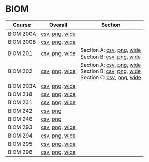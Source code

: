 # BIOM

| Course | Overall | Section |
| ------ | ------- | ------- |
| BIOM 200A | [csv](https://github.com/UCSD-Historical-Enrollment-Data/2023Fall/blob/main/overall/BIOM%20200A.csv), [png](https://raw.githubusercontent.com/UCSD-Historical-Enrollment-Data/2023Fall/main/plot_overall/BIOM%20200A.png), [wide](https://raw.githubusercontent.com/UCSD-Historical-Enrollment-Data/2023Fall/main/plot_overall_wide/BIOM%20200A.png) |  |
| BIOM 200B | [csv](https://github.com/UCSD-Historical-Enrollment-Data/2023Fall/blob/main/overall/BIOM%20200B.csv), [png](https://raw.githubusercontent.com/UCSD-Historical-Enrollment-Data/2023Fall/main/plot_overall/BIOM%20200B.png), [wide](https://raw.githubusercontent.com/UCSD-Historical-Enrollment-Data/2023Fall/main/plot_overall_wide/BIOM%20200B.png) |  |
| BIOM 201 | [csv](https://github.com/UCSD-Historical-Enrollment-Data/2023Fall/blob/main/overall/BIOM%20201.csv), [png](https://raw.githubusercontent.com/UCSD-Historical-Enrollment-Data/2023Fall/main/plot_overall/BIOM%20201.png), [wide](https://raw.githubusercontent.com/UCSD-Historical-Enrollment-Data/2023Fall/main/plot_overall_wide/BIOM%20201.png) | Section A: [csv](https://github.com/UCSD-Historical-Enrollment-Data/2023Fall/blob/main/section/BIOM%20201_A.csv), [png](https://raw.githubusercontent.com/UCSD-Historical-Enrollment-Data/2023Fall/main/plot_section/BIOM%20201_A.png), [wide](https://raw.githubusercontent.com/UCSD-Historical-Enrollment-Data/2023Fall/main/plot_section_wide/BIOM%20201_A.png)<br>Section B: [csv](https://github.com/UCSD-Historical-Enrollment-Data/2023Fall/blob/main/section/BIOM%20201_B.csv), [png](https://raw.githubusercontent.com/UCSD-Historical-Enrollment-Data/2023Fall/main/plot_section/BIOM%20201_B.png), [wide](https://raw.githubusercontent.com/UCSD-Historical-Enrollment-Data/2023Fall/main/plot_section_wide/BIOM%20201_B.png) |
| BIOM 202 | [csv](https://github.com/UCSD-Historical-Enrollment-Data/2023Fall/blob/main/overall/BIOM%20202.csv), [png](https://raw.githubusercontent.com/UCSD-Historical-Enrollment-Data/2023Fall/main/plot_overall/BIOM%20202.png), [wide](https://raw.githubusercontent.com/UCSD-Historical-Enrollment-Data/2023Fall/main/plot_overall_wide/BIOM%20202.png) | Section A: [csv](https://github.com/UCSD-Historical-Enrollment-Data/2023Fall/blob/main/section/BIOM%20202_A.csv), [png](https://raw.githubusercontent.com/UCSD-Historical-Enrollment-Data/2023Fall/main/plot_section/BIOM%20202_A.png), [wide](https://raw.githubusercontent.com/UCSD-Historical-Enrollment-Data/2023Fall/main/plot_section_wide/BIOM%20202_A.png)<br>Section B: [csv](https://github.com/UCSD-Historical-Enrollment-Data/2023Fall/blob/main/section/BIOM%20202_B.csv), [png](https://raw.githubusercontent.com/UCSD-Historical-Enrollment-Data/2023Fall/main/plot_section/BIOM%20202_B.png), [wide](https://raw.githubusercontent.com/UCSD-Historical-Enrollment-Data/2023Fall/main/plot_section_wide/BIOM%20202_B.png)<br>Section C: [csv](https://github.com/UCSD-Historical-Enrollment-Data/2023Fall/blob/main/section/BIOM%20202_C.csv), [png](https://raw.githubusercontent.com/UCSD-Historical-Enrollment-Data/2023Fall/main/plot_section/BIOM%20202_C.png), [wide](https://raw.githubusercontent.com/UCSD-Historical-Enrollment-Data/2023Fall/main/plot_section_wide/BIOM%20202_C.png) |
| BIOM 203A | [csv](https://github.com/UCSD-Historical-Enrollment-Data/2023Fall/blob/main/overall/BIOM%20203A.csv), [png](https://raw.githubusercontent.com/UCSD-Historical-Enrollment-Data/2023Fall/main/plot_overall/BIOM%20203A.png), [wide](https://raw.githubusercontent.com/UCSD-Historical-Enrollment-Data/2023Fall/main/plot_overall_wide/BIOM%20203A.png) |  |
| BIOM 218 | [csv](https://github.com/UCSD-Historical-Enrollment-Data/2023Fall/blob/main/overall/BIOM%20218.csv), [png](https://raw.githubusercontent.com/UCSD-Historical-Enrollment-Data/2023Fall/main/plot_overall/BIOM%20218.png), [wide](https://raw.githubusercontent.com/UCSD-Historical-Enrollment-Data/2023Fall/main/plot_overall_wide/BIOM%20218.png) |  |
| BIOM 231 | [csv](https://github.com/UCSD-Historical-Enrollment-Data/2023Fall/blob/main/overall/BIOM%20231.csv), [png](https://raw.githubusercontent.com/UCSD-Historical-Enrollment-Data/2023Fall/main/plot_overall/BIOM%20231.png), [wide](https://raw.githubusercontent.com/UCSD-Historical-Enrollment-Data/2023Fall/main/plot_overall_wide/BIOM%20231.png) |  |
| BIOM 242 | [csv](https://github.com/UCSD-Historical-Enrollment-Data/2023Fall/blob/main/overall/BIOM%20242.csv), [png](https://raw.githubusercontent.com/UCSD-Historical-Enrollment-Data/2023Fall/main/plot_overall/BIOM%20242.png) |  |
| BIOM 246 | [csv](https://github.com/UCSD-Historical-Enrollment-Data/2023Fall/blob/main/overall/BIOM%20246.csv), [png](https://raw.githubusercontent.com/UCSD-Historical-Enrollment-Data/2023Fall/main/plot_overall/BIOM%20246.png) |  |
| BIOM 293 | [csv](https://github.com/UCSD-Historical-Enrollment-Data/2023Fall/blob/main/overall/BIOM%20293.csv), [png](https://raw.githubusercontent.com/UCSD-Historical-Enrollment-Data/2023Fall/main/plot_overall/BIOM%20293.png), [wide](https://raw.githubusercontent.com/UCSD-Historical-Enrollment-Data/2023Fall/main/plot_overall_wide/BIOM%20293.png) |  |
| BIOM 294 | [csv](https://github.com/UCSD-Historical-Enrollment-Data/2023Fall/blob/main/overall/BIOM%20294.csv), [png](https://raw.githubusercontent.com/UCSD-Historical-Enrollment-Data/2023Fall/main/plot_overall/BIOM%20294.png), [wide](https://raw.githubusercontent.com/UCSD-Historical-Enrollment-Data/2023Fall/main/plot_overall_wide/BIOM%20294.png) |  |
| BIOM 295 | [csv](https://github.com/UCSD-Historical-Enrollment-Data/2023Fall/blob/main/overall/BIOM%20295.csv), [png](https://raw.githubusercontent.com/UCSD-Historical-Enrollment-Data/2023Fall/main/plot_overall/BIOM%20295.png), [wide](https://raw.githubusercontent.com/UCSD-Historical-Enrollment-Data/2023Fall/main/plot_overall_wide/BIOM%20295.png) |  |
| BIOM 296 | [csv](https://github.com/UCSD-Historical-Enrollment-Data/2023Fall/blob/main/overall/BIOM%20296.csv), [png](https://raw.githubusercontent.com/UCSD-Historical-Enrollment-Data/2023Fall/main/plot_overall/BIOM%20296.png), [wide](https://raw.githubusercontent.com/UCSD-Historical-Enrollment-Data/2023Fall/main/plot_overall_wide/BIOM%20296.png) |  |
